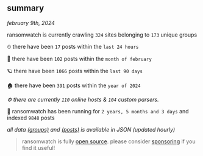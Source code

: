 
## summary
_february 9th, 2024_

ransomwatch is currently crawling `324` sites belonging to `173` unique groups

⏲ there have been `17` posts within the `last 24 hours`

🦈 there have been `102` posts within the `month of february`

🪐 there have been `1066` posts within the `last 90 days`

🏚 there have been `391` posts within the `year of 2024`

_⚙️ there are currently `110` online hosts & `104` custom parsers._

🦕 ransomwatch has been running for `2 years, 5 months and 3 days` and indexed `9848` posts

_all data  [(groups)](http://ransomwhat.telemetry.ltd/groups) and [(posts)](http://ransomwhat.telemetry.ltd/posts) is available in JSON (updated hourly)_

> ransomwatch is fully [open source](https://github.com/joshhighet/ransomwatch#ransomwatch--). please consider [sponsoring](https://github.com/sponsors/joshhighet) if you find it useful!
